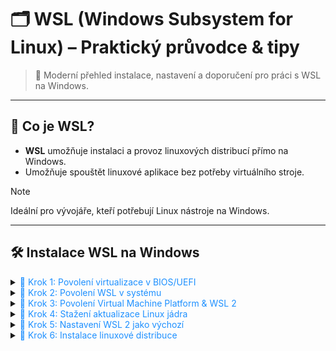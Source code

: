 ﻿# 🗂️ WSL (Windows Subsystem for Linux) – Praktický průvodce & tipy

> 🚀 Moderní přehled instalace, nastavení a doporučení pro práci s WSL na Windows.

---

## 📖 Co je WSL?

- **WSL** umožňuje instalaci a provoz linuxových distribucí přímo na Windows.
- Umožňuje spouštět linuxové aplikace bez potřeby virtuálního stroje.

> [!NOTE]  
> Ideální pro vývojáře, kteří potřebují Linux nástroje na Windows.

---

## 🛠️ Instalace WSL na Windows

<details>
<summary><span style="color:#1E90FF;">🔹 Krok 1: Povolení virtualizace v BIOS/UEFI</span></summary>

> [!IMPORTANT]  
> V BIOSu/UEFI povolte:
> - **Podpora CPU virtualizace**
    >   - Intel: `Intel VT-x`
>   - AMD: `AMD-V` nebo `SVM`
> - **Virtualizační technologie**
    >   - Intel: `VT-d`
>   - AMD: `AMD-Vi`
> - **Vnořená virtualizace** (jen pokud potřebujete virtualizaci uvnitř WSL)

**Kontrola povolení virtualizace:**
1. Stiskněte `Ctrl + Shift + Esc`
2. Přejděte na záložku **Výkon (Performance)**
3. Dole najdete **Virtualization: Enabled**

<img src="../images/wv1G8UBxvy.png"/>
</details>

<details>
<summary><span style="color:#1E90FF;">🔹 Krok 2: Povolení WSL v systému</span></summary>

1. Spusťte **PowerShell jako správce**  
   <img src="../images/pnAzi0NFm3.png"/>

2. Aktivujte WSL:
   ```bash
   dism.exe /online /enable-feature /featurename:Microsoft-Windows-Subsystem-Linux /all /norestart
   ```
   <img src="../images/mei8XmPaWt.png"/>
</details>

<details>
<summary><span style="color:#1E90FF;">🔹 Krok 3: Povolení Virtual Machine Platform & WSL 2</span></summary>

Aktivujte platformu pro WSL 2:
```bash
dism.exe /online /enable-feature /featurename:VirtualMachinePlatform /all /norestart
```
<img src="../images/cADNNtfdn8.png"/>

> [!IMPORTANT]  
> Po povolení funkcí **restartujte počítač**.
</details>

<details>
<summary><span style="color:#1E90FF;">🔹 Krok 4: Stažení aktualizace Linux jádra</span></summary>

- Stáhněte a nainstalujte poslední [aktualizaci jádra](https://github.com/Microsoft/WSL/releases).
- Řeší kompatibilitu s Dockerem a dalšími nástroji.

> [!NOTE]  
> Doporučuji vždy instalovat nejnovější verzi jádra.
</details>

<details>
<summary><span style="color:#1E90FF;">🔹 Krok 5: Nastavení WSL 2 jako výchozí</span></summary>

Nastavte WSL 2 jako výchozí:
```bash
wsl --set-default-version 2
```
<img src="../images/LNHIGgBhcb.png"/>
</details>

<details>
<summary><span style="color:#1E90FF;">🔹 Krok 6: Instalace linuxové distribuce</span></summary>

Stáhněte si RootFS (např. [Ubuntu](https://cloud-images.ubuntu.com/wsl/jammy/current/)) a nainstalujte:
```bash
wsl --import Ubuntu-22.04 C:\WSL\Ubuntu2204 C:\UbuntuRootFS\ubuntu-jammy-wsl-amd64-ubuntu22.04lts.rootfs.tar.gz --version 2
```

> [!NOTE]
> - `Ubuntu-22.04` = Název distribuce
> - `C:\WSL\Ubuntu2204` = Cesta k instalaci
> - `C:\UbuntuRootFS\...` = Cesta k RootFS souboru
> - `--version 2` = Použít WSL 2

Ověření instalace:
```bash
wsl --list
```

> [!WARNING]  
> Odstranění špatně nainstalované distribuce:
> ```bash
> wsl --unregister <distro name>
> ```
> Např.: `wsl --unregister Ubuntu-22.04`
</details>
